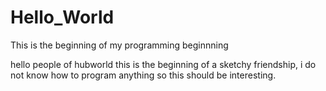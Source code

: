 # Hello_World
This is the beginning of my programming beginnning

hello people of hubworld
this is the beginning of a sketchy friendship, i do not know how to program anything so this should be interesting.
